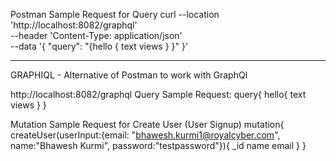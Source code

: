 Postman Sample Request for Query
curl --location 'http://localhost:8082/graphql' \
--header 'Content-Type: application/json' \
--data '{
    "query": "{hello { text views } }"
}'

---------------------------------------------------------
GRAPHIQL - Alternative of Postman to work with GraphQl

http://localhost:8082/graphql
Query Sample Request:
    query{
    hello{
        text
        views
    }
    }

Mutation Sample Request for Create User (User Signup)
    mutation{
    createUser(userInput:{email: "bhawesh.kurmi1@royalcyber.com", name:"Bhawesh Kurmi",   password:"testpassword"}){
        _id
        name
        email
    }
    }